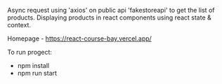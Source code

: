 Async request using 'axios' on public api 'fakestoreapi' to get the list of products. Displaying products in react components using react state & context. 


Homepage - https://react-course-bay.vercel.app/

To run progect:
- npm install
- npm run start
